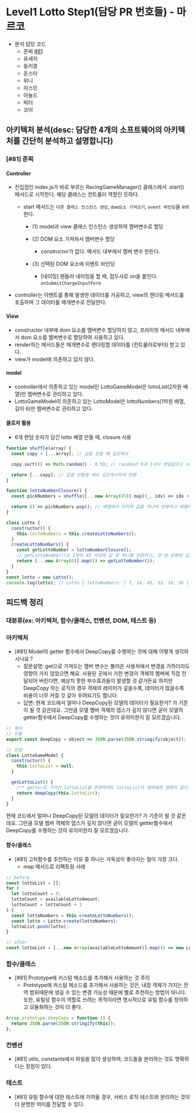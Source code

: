 # Level1 Lotto Step1(담당 PR 번호들) - 마르코

- 분석 담당 코드
  - 준찌 [#81](https://github.com/woowacourse/javascript-lotto/pull/81)
  - 유세지
  - 동키콩
  - 온스타
  - 위니
  - 자스민
  - 아놀드
  - 빅터
  - 코이

## 아키텍처 분석(desc: 담당한 4개의 소프트웨어의 아키텍처를 간단히 분석하고 설명합니다)

### [#81] 준찌

#### Controller

- 진입점인 index.js가 바로 부르는 RacingGameManager() 클래스에서 .start() 메서드로 시작한다. 해당 클래스는 컨트롤러 역할인 듯하다.

  - start 메서드는 `다른 클래스 인스턴스 생성`, `dom요소 가져오기`, `event 바인딩`을 init한다.

    - (1) model과 view 클래스 인스턴스 생성하여 멤버변수로 할당
    - (2) DOM 요소 가져와서 멤버변수 할당

      - constructor가 없다. 메서드 내부에서 멤버 변수 만든다.

    - (3) 선택된 DOM 요소에 이벤트 바인딩
      - [네이밍] 핸들러 네이밍을 할 때, 접두사로 on을 붙인다. `onSubmitChargeInputForm`

- controller는 이벤트를 통해 발생한 데이터를 가공하고, view의 렌더링 메서드를 호출하며 그 데이터를 매개변수로 전달한다.

#### View

- constructor 내부에 dom 요소를 멤버변수 할당하지 않고, 프라이빗 메서드 내부에서 dom 요소를 멤버변수로 할당하여 사용하고 있다.
- render하는 메서드들은 매개변수로 렌더링할 데이터를 (컨트롤러로부터) 받고 있다.
- view가 model에 의존하고 있지 않다.

#### model

- controller에서 의존하고 있는 model인 LottoGameModel은 lottoList(2차원 배열)만 멤버변수로 관리하고 있다.
- LottoGameModel이 의존하고 있는 LottoModel은 lottoNumbers(1차원 배열, 길이 6)만 멤버변수로 관리하고 있다.

#### 클로저 활용

- 6개 랜덤 숫자가 담긴 lotto 배열 만들 때, closure 사용

```jsx
function shuffle(array) {
  const copy = [...array]; // 값을 받을 때 깊은복사

  copy.sort(() => Math.random() - 0.5); // random은 0과 1사이 랜덤값이고 sort메서드의 compareFunction은 음수냐 양수냐를 기준으로 두 값씩 비교하며 정렬하므로, 값들이 한 쪽으로 편중되지 않도록 random 값에 0.5를 빼서 음수 또는 양수가 랜덤하게 나오도록 compareFunction을 만들어서 사용한다.

  return [...copy]; // 값을 반환할 때도 깊은복사하여 반환
}

function lottoNumberClosure() {
  const pickNumbers = shuffle([...new Array(45)].map((_, idx) => idx + 1)); // [1,2,3,4,...,45] -> 섞어서

  return () => pickNumbers.pop(); // 배열에서 마지막 값을 하나씩 반환하고 배열에서 제거
}

class Lotto {
  constructor() {
    this.lottoNumbers = this.createLottoNumbers();
  }
  createLottoNumbers() {
    const getLottoNumber = lottoNumberClosure();
    // getLottoNumber()는 1부터 45 사이의 값 중 하나를 반환하고, 한 번 반환된 값은 다시 반환되지 않는다.
    return [...new Array(6)].map(() => getLottoNumber());
  }
}
const lotto = new Lotto();
console.log(lotto); // Lotto { lottoNumbers: [ 7, 14, 45, 33, 18, 36 ] }
```

## 피드백 정리

### 대분류(ex: 아키텍처, 함수/클래스, 컨벤션, DOM, 테스트 등)

### 아키텍처

- [#81] Model의 getter 함수에서 DeepCopy를 수행하는 것에 대해 어떻게 생각하시나요 ?
  - 질문설명: get으로 가져오는 멤버 변수는 불러온 사용처에서 변경을 가하더라도 영향이 가지 않았으면 해요. 사용된 곳에서 가한 변경이 객체의 멤버에 직접 전달되어 버린다면, 예상치 못한 부수효과들이 발생할 것 같거든요 하지만 DeepCopy 하는 로직의 경우 객체의 레이어가 깊을수록, 데이터가 많을수록 비용이 너무 커질 것 같아 우려되기도 합니다.
  - 답변: 현재 코드에서 얼마나 DeepCopy된 모델의 데이터가 필요한가? 가 기준이 될 것 같은데요. 그만큼 모델 멤버 객체의 뎁스가 깊지 않다면 굳이 모델의 getter함수에서 DeepCopy를 수행하는 것이 유의미한지 잘 모르겠습니다.

```jsx
// 예시
// 유틸
export const deepCopy = object => JSON.parse(JSON.stringify(object));

// 모델
class LottoGameModel {
  constructor() {
    this.lottoList = null;
  }

  getLottoList() {
    /** getter로 가져간 lottoList를 변경하여도 lottoList의 멤버에겐 영향이 없다. */
    return deepCopy(this.lottoList);
  }
}
```

현재 코드에서 얼마나 DeepCopy된 모델의 데이터가 필요한가? 가 기준이 될 것 같은데요. 그만큼 모델 멤버 객체의 뎁스가 깊지 않다면 굳이 모델의 getter함수에서 DeepCopy를 수행하는 것이 유의미한지 잘 모르겠습니다.

#### 함수/클래스

- [#81] 고차함수를 추천하는 이유 중 하나는 가독성이 좋아지는 점이 가장 크다.
  - map 메서드로 리팩토링 사례

```jsx
// before
const lottoList = [];
for (
  let lottoCount = 0;
  lottoCount < availableLottoAmount;
  lottoCount = lottoCount + 1
) {
  const lottoNumbers = this.createLottoNumbers();
  const lotto = Lotto.create(lottoNumbers);
  lottoList.push(lotto);
}
```

```jsx
// after
const lottoList = [...new Array(availableLottoAmount)].map(() => new Lotto());
```

### 함수/클래스

- [#81] Prototype에 커스텀 메소드를 추가해서 사용하는 것 주의
  - Prototype에 커스텀 메소드를 추가해서 사용하는 것은, 내장 객체가 가지는 전역 범위때문에 생길 수 있는 변경 가능성 때문에 별로 추천하는 방법이 아니다. 또한, 유틸성 함수의 역할로 쓰려는 목적이라면 명시적으로 유틸 함수를 정의하고 모듈화하는 것이 더 좋다.

```jsx
Array.prototype.deepCopy = function () {
  return JSON.parse(JSON.stringify(this));
};
```

### 컨벤션

- [#81] utils, constants에서 파일을 많이 생성하여, 코드들을 분리하는 것도 명확하다는 장점이 있다.

### 테스트

- [#81] 유틸 함수에 대한 테스트에 가까울 경우, 서비스 로직 테스트와 분리하는 것이 더 분명한 의미를 전달할 수 있다.
